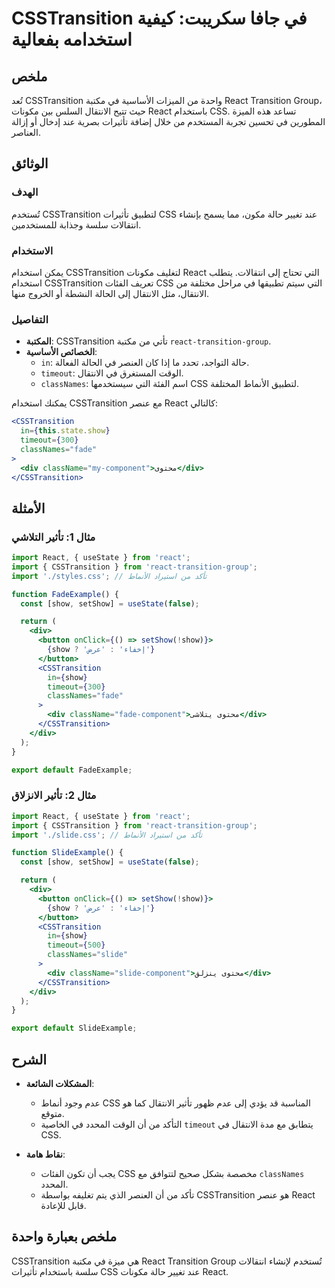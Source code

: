<!--
Meta Description: # CSSTransition في جافا سكريبت: كيفية استخدامه بفعالية ## ملخص تُعد CSSTransition واحدة من الميزات الأساسية في مكتبة React Transition Group، حيث تتيح ...
Meta Keywords: csstransition, react, css, div, show
-->

# CSSTransition في جافا سكريبت: كيفية استخدامه بفعالية

## ملخص
تُعد CSSTransition واحدة من الميزات الأساسية في مكتبة React Transition Group، حيث تتيح الانتقال السلس بين مكونات React باستخدام CSS. تساعد هذه الميزة المطورين في تحسين تجربة المستخدم من خلال إضافة تأثيرات بصرية عند إدخال أو إزالة العناصر.

## الوثائق
### الهدف
تُستخدم CSSTransition لتطبيق تأثيرات CSS عند تغيير حالة مكون، مما يسمح بإنشاء انتقالات سلسة وجذابة للمستخدمين.

### الاستخدام
يمكن استخدام CSSTransition لتغليف مكونات React التي تحتاج إلى انتقالات. يتطلب استخدام CSSTransition تعريف الفئات CSS التي سيتم تطبيقها في مراحل مختلفة من الانتقال، مثل الانتقال إلى الحالة النشطة أو الخروج منها.

### التفاصيل
- **المكتبة**: CSSTransition تأتي من مكتبة `react-transition-group`.
- **الخصائص الأساسية**:
  - `in`: حالة التواجد، تحدد ما إذا كان العنصر في الحالة الفعالة.
  - `timeout`: الوقت المستغرق في الانتقال.
  - `classNames`: اسم الفئة التي سيستخدمها CSS لتطبيق الأنماط المختلفة.
  
يمكنك استخدام CSSTransition مع عنصر React كالتالي:

```jsx
<CSSTransition
  in={this.state.show}
  timeout={300}
  classNames="fade"
>
  <div className="my-component">محتوى</div>
</CSSTransition>
```

## الأمثلة
### مثال 1: تأثير التلاشي
```jsx
import React, { useState } from 'react';
import { CSSTransition } from 'react-transition-group';
import './styles.css'; // تأكد من استيراد الأنماط

function FadeExample() {
  const [show, setShow] = useState(false);

  return (
    <div>
      <button onClick={() => setShow(!show)}>
        {show ? 'إخفاء' : 'عرض'}
      </button>
      <CSSTransition
        in={show}
        timeout={300}
        classNames="fade"
      >
        <div className="fade-component">محتوى يتلاشى</div>
      </CSSTransition>
    </div>
  );
}

export default FadeExample;
```

### مثال 2: تأثير الانزلاق
```jsx
import React, { useState } from 'react';
import { CSSTransition } from 'react-transition-group';
import './slide.css'; // تأكد من استيراد الأنماط

function SlideExample() {
  const [show, setShow] = useState(false);

  return (
    <div>
      <button onClick={() => setShow(!show)}>
        {show ? 'إخفاء' : 'عرض'}
      </button>
      <CSSTransition
        in={show}
        timeout={500}
        classNames="slide"
      >
        <div className="slide-component">محتوى ينزلق</div>
      </CSSTransition>
    </div>
  );
}

export default SlideExample;
```

## الشرح
- **المشكلات الشائعة**: 
  - عدم وجود أنماط CSS المناسبة قد يؤدي إلى عدم ظهور تأثير الانتقال كما هو متوقع.
  - التأكد من أن الوقت المحدد في الخاصية `timeout` يتطابق مع مدة الانتقال في CSS.
  
- **نقاط هامة**:
  - يجب أن تكون الفئات CSS مخصصة بشكل صحيح لتتوافق مع `classNames` المحدد.
  - تأكد من أن العنصر الذي يتم تغليفه بواسطة CSSTransition هو عنصر React قابل للإعادة.

## ملخص بعبارة واحدة
CSSTransition هي ميزة في مكتبة React Transition Group تُستخدم لإنشاء انتقالات سلسة باستخدام تأثيرات CSS عند تغيير حالة مكونات React.